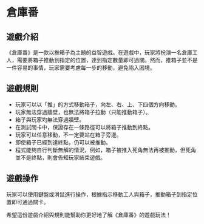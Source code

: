 # 倉庫番

## 遊戲介紹

《倉庫番》是一款以推箱子為主題的益智遊戲。在遊戲中，玩家將扮演一名倉庫工人，需要將箱子推動到指定的位置，達到指定數量即可過關。然而，推箱子並不是一件容易的事情，玩家需要考慮每一步的移動，避免陷入困境。

## 遊戲規則

- 玩家可以以「推」的方式移動箱子，向左、右、上、下四個方向移動。
- 玩家無法穿過牆壁，也無法將箱子拉動（只能推動箱子）。
- 箱子與玩家均無法穿過牆壁。
- 在測試關卡中，保證存在一條路徑可以將箱子推動到終點。
- 玩家可以任意移動，不一定要站在箱子旁邊。
- 即使箱子已經到達終點，仍可以被推動。
- 程式能夠自行判斷無解的情況，例如，箱子被推入死角無法再被推動，但死角並不是終點，則會告知玩家結束遊戲。

## 遊戲操作

玩家可以使用鍵盤或滑鼠進行操作，根據指示移動工人與箱子，推動箱子到指定位置即可通過關卡。

希望這份遊戲介紹與規則能幫助你更好地了解《倉庫番》的遊戲玩法！
